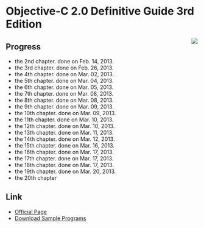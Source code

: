 Objective-C 2.0 Definitive Guide 3rd Edition
===================

<img align="right" src="http://www.sbcr.jp/img/t/4797368277_m.jpg"></img>

## Progress

- the  2nd chapter. done on Feb. 14, 2013.
- the  3rd chapter. done on Feb. 26, 2013.
- the  4th chapter. done on Mar. 02, 2013.
- the  5th chapter. done on Mar. 04, 2013.
- the  6th chapter. done on Mar. 05, 2013.
- the  7th chapter. done on Mar. 08, 2013.
- the  8th chapter. done on Mar. 08, 2013.
- the  9th chapter. done on Mar. 09, 2013.
- the 10th chapter. done on Mar. 09, 2013.
- the 11th chapter. done on Mar. 10, 2013.
- the 12th chapter. done on Mar. 10, 2013.
- the 13th chapter. done on Mar. 11, 2013.
- the 14th chapter. done on Mar. 12, 2013.
- the 15th chapter. done on Mar. 16, 2013.
- the 16th chapter. done on Mar. 17, 2013.
- the 17th chapter. done on Mar. 17, 2013.
- the 18th chapter. done on Mar. 17, 2013.
- the 19th chapter. done on Mar. 20, 2013.
- the 20th chapter

## Link

- [Official Page](http://www.sbcr.jp/products/4797368277.html)
- [Download Sample Programs](http://www.sbcr.jp/support/9730.html)
